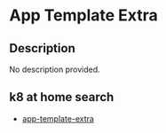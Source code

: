 # App Template Extra

## Description

No description provided.

## k8 at home search

- [app-template-extra](https://nanne.dev/k8s-at-home-search/#/app-template-extra)
